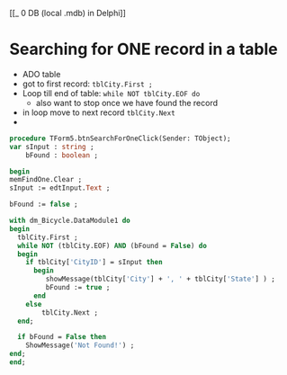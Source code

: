 [[_ 0 DB (local .mdb) in Delphi]]


# Searching for ONE record in a table
- ADO table 
- got to first record: `tblCity.First ;`
- Loop till end of table: `while NOT tblCity.EOF do`
	- also want to stop once we have found the record
- in loop move to next record `tblCity.Next`
- 

```pascal
procedure TForm5.btnSearchForOneClick(Sender: TObject);
var sInput : string ;
    bFound : boolean ;

begin
memFindOne.Clear ;
sInput := edtInput.Text ;

bFound := false ;

with dm_Bicycle.DataModule1 do
begin
  tblCity.First ;
  while NOT (tblCity.EOF) AND (bFound = False) do
  begin
    if tblCity['CityID'] = sInput then
      begin
         showMessage(tblCity['City'] + ', ' + tblCity['State'] ) ;
         bFound := true ;
      end
    else
        tblCity.Next ;
  end;

  if bFound = False then
    ShowMessage('Not Found!') ;
end;
end;
```




